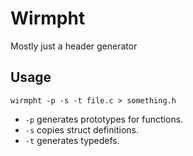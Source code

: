 # Wirmpht

Mostly just a header generator

## Usage

`wirmpht -p -s -t file.c > something.h`

- `-p` generates prototypes for functions.
- `-s` copies struct definitions.
- `-t` generates typedefs.